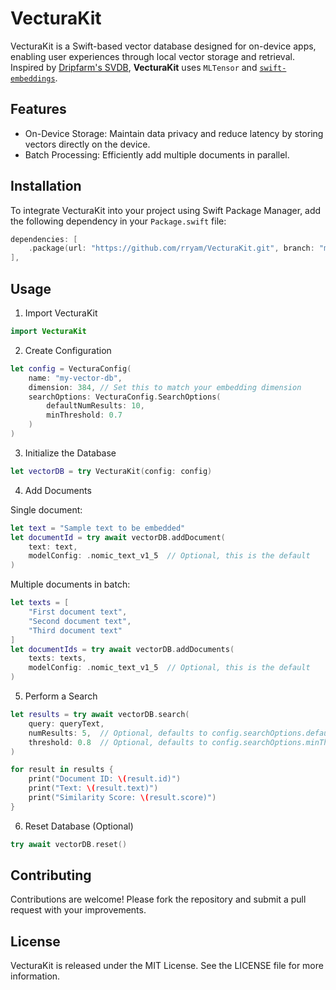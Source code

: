 # VecturaKit

VecturaKit is a Swift-based vector database designed for on-device apps, enabling user experiences through local vector storage and retrieval. Inspired by [Dripfarm's SVDB](https://github.com/Dripfarm/SVDB), **VecturaKit** uses `MLTensor` and [`swift-embeddings`](https://github.com/jkrukowski/swift-embeddings).

## Features
- On-Device Storage: Maintain data privacy and reduce latency by storing vectors directly on the device.
- Batch Processing: Efficiently add multiple documents in parallel.

## Installation

To integrate VecturaKit into your project using Swift Package Manager, add the following dependency in your `Package.swift` file:

```swift
dependencies: [
    .package(url: "https://github.com/rryam/VecturaKit.git", branch: "main"),
],
```

## Usage

1. Import VecturaKit

```swift
import VecturaKit
```

2. Create Configuration

```swift
let config = VecturaConfig(
    name: "my-vector-db",
    dimension: 384, // Set this to match your embedding dimension
    searchOptions: VecturaConfig.SearchOptions(
        defaultNumResults: 10,
        minThreshold: 0.7
    )
)
```

3. Initialize the Database

```swift
let vectorDB = try VecturaKit(config: config)
```

4. Add Documents

Single document:
```swift
let text = "Sample text to be embedded"
let documentId = try await vectorDB.addDocument(
    text: text,
    modelConfig: .nomic_text_v1_5  // Optional, this is the default
)
```

Multiple documents in batch:
```swift
let texts = [
    "First document text",
    "Second document text",
    "Third document text"
]
let documentIds = try await vectorDB.addDocuments(
    texts: texts,
    modelConfig: .nomic_text_v1_5  // Optional, this is the default
)
```

5. Perform a Search

```swift
let results = try await vectorDB.search(
    query: queryText,
    numResults: 5,  // Optional, defaults to config.searchOptions.defaultNumResults
    threshold: 0.8  // Optional, defaults to config.searchOptions.minThreshold
)

for result in results {
    print("Document ID: \(result.id)")
    print("Text: \(result.text)")
    print("Similarity Score: \(result.score)")
}
```

6. Reset Database (Optional)

```swift
try await vectorDB.reset()
```

## Contributing

Contributions are welcome! Please fork the repository and submit a pull request with your improvements.

## License

VecturaKit is released under the MIT License. See the LICENSE file for more information.
